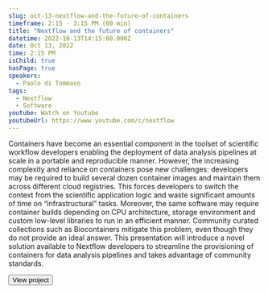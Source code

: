 ```yaml
---
slug: oct-13-nextflow-and-the-future-of-containers
timeframe: 2:15 - 3:15 PM (60 min)
title: "Nextflow and the future of containers"
datetime: 2022-10-13T14:15:00.000Z
date: Oct 13, 2022
time: 2:15 PM
isChild: true
hasPage: true
speakers:
  - Paolo di Tommaso
tags:
  - Nextflow
  - Software
youtube: Watch on Youtube
youtubeUrl: https://www.youtube.com/c/nextflow
---
```


Containers have become an essential component in the toolset of scientific workflow developers enabling the deployment of data analysis pipelines at scale in a portable and reproducible manner. However, the increasing complexity and reliance on containers pose new challenges: developers may be required to build several dozen container images and maintain them across different cloud registries. This forces developers to switch the context from the scientific application logic and waste significant amounts of time on “infrastructural” tasks. Moreover, the same software may require container builds depending on CPU architecture, storage environment and custom low-level libraries to run in an efficient manner. Community curated collections such as Biocontainers mitigate this problem, even though they do not provide an ideal answer. This presentation will introduce a novel solution available to Nextflow developers to streamline the provisioning of containers for data analysis pipelines and takes advantage of community standards.

<div>
  <Button to="https://nextflow.io/" variant="secondary" size="md" arrow>
    View project
  </Button>
</div>
